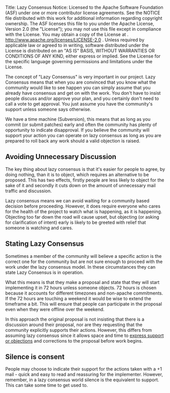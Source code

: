 Title:     Lazy Consensus
Notice:    Licensed to the Apache Software Foundation (ASF) under one
           or more contributor license agreements.  See the NOTICE file
           distributed with this work for additional information
           regarding copyright ownership.  The ASF licenses this file
           to you under the Apache License, Version 2.0 (the
           "License"); you may not use this file except in compliance
           with the License.  You may obtain a copy of the License at
           .
             http://www.apache.org/licenses/LICENSE-2.0
           .
           Unless required by applicable law or agreed to in writing,
           software distributed under the License is distributed on an
           "AS IS" BASIS, WITHOUT WARRANTIES OR CONDITIONS OF ANY
           KIND, either express or implied.  See the License for the
           specific language governing permissions and limitations
           under the License.

The concept of "Lazy Consensus" is very important in our project. Lazy
Consensus means that when you are convinced that you know what the community
would like to see happen you can simply assume that you already have consensus
and get on with the work. You don't have to insist people discuss and/or
approve your plan, and you certainly don't need to call a vote to get approval.
You just assume you have the community's support unless someone says otherwise.

We have a time machine (Subversion), this means that as long as you commit 
(or submit patches) early and often the community has plenty of opportunity 
to indicate disapproval. If you believe the community will support your action
you can operate on lazy consensus as long as you are prepared to roll back 
any work should a valid objection is raised.

## Avoiding Unnecessary Discussion

The key thing about lazy consensus is that it's easier for people to agree,
by doing nothing, than it is to object, which requires an
alternative to be proposed. This has two effects, firstly people are less 
likely to object for the sake of it and secondly it cuts down on the amount 
of unnecessary mail traffic and discussion.

Lazy consensus means we can avoid waiting for a community based decision 
before proceeding. However, it does require everyone who cares for the health
of the project to watch what is happening, as it is happening. Objecting too 
far down the road will cause upset, but objecting (or asking for clarification 
of intent) early is likely to be greeted with relief that someone is watching
and cares.

## Stating Lazy Consensus

Sometimes a member of the community will believe a specific action is the correct 
one for the community but are not sure enough to proceed with the work under the 
lazy consensus model. In these circumstances they can state Lazy Consensus is in 
operation.

What this means is that they make a proposal and state that they will start 
implementing it in 72 hours unless someone objects. 72 hours is chosen because
it accounts for different timezones and non-apache commitments. If the 72 hours are
touching a weekend it would be wise to extend the timeframe a bit. This will ensure
that people can participate in the proposal even when they were offline over the
weekend.

In this approach the original proposal is not insisting that there is a discussion
around their proposal, nor are they requesting that the community explicitly 
supports their actions. However, this differs from assuming lazy consensus 
since it allows space and time to [express support or objections][1] and corrections to 
the proposal before work begins. 

## Silence is consent

People may choose to indicate their support for the actions taken with a +1 
mail - quick and easy to read and reassuring for the implementer. However, 
remember, in a lazy consensus world silence is the equivalent to support. This
can take some time to get used to.

  [1]: /docs/governance/consensusBuilding.html
